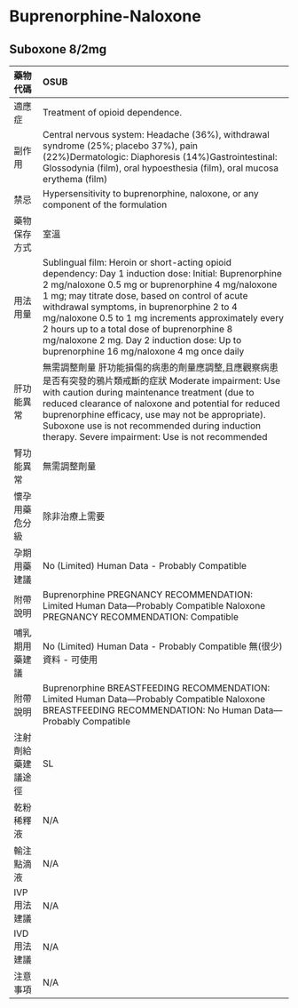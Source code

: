 # Buprenorphine-Naloxone

## Suboxone 8/2mg

| 藥物代碼 | OSUB |
| :--- | :--- |
| 適應症 | Treatment of opioid dependence. |
| 副作用 | Central nervous system: Headache \(36%\), withdrawal syndrome \(25%; placebo 37%\), pain \(22%\)Dermatologic: Diaphoresis \(14%\)Gastrointestinal: Glossodynia \(film\), oral hypoesthesia \(film\), oral mucosa erythema \(film\) |
| 禁忌 | Hypersensitivity to buprenorphine, naloxone, or any component of the formulation |
| 藥物保存方式 | 室溫 |
| 用法用量 | Sublingual film: Heroin or short-acting opioid dependency: Day 1 induction dose: Initial: Buprenorphine 2 mg/naloxone 0.5 mg or buprenorphine 4 mg/naloxone 1 mg; may titrate dose, based on control of acute withdrawal symptoms, in buprenorphine 2 to 4 mg/naloxone 0.5 to 1 mg increments approximately every 2 hours up to a total dose of buprenorphine 8 mg/naloxone 2 mg. Day 2 induction dose: Up to buprenorphine 16 mg/naloxone 4 mg once daily |
| 肝功能異常 | 無需調整劑量  肝功能損傷的病患的劑量應調整,且應觀察病患是否有突發的鴉片類戒斷的症狀 Moderate impairment: Use with caution during maintenance treatment \(due to reduced clearance of naloxone and potential for reduced buprenorphine efficacy, use may not be appropriate\). Suboxone use is not recommended during induction therapy. Severe impairment: Use is not recommended |
| 腎功能異常 | 無需調整劑量 |
| 懷孕用藥危分級 | 除非治療上需要 |
| 孕期用藥建議 | No \(Limited\) Human Data - Probably Compatible |
| 附帶說明 | Buprenorphine PREGNANCY RECOMMENDATION: Limited Human Data—Probably Compatible Naloxone PREGNANCY RECOMMENDATION: Compatible |
| 哺乳期用藥建議 | No \(Limited\) Human Data - Probably Compatible 無\(很少\)資料 - 可使用 |
| 附帶說明 | Buprenorphine BREASTFEEDING RECOMMENDATION: Limited Human Data—Probably Compatible Naloxone BREASTFEEDING RECOMMENDATION: No Human Data—Probably Compatible |
| 注射劑給藥建議途徑 | SL |
| 乾粉稀釋液 | N/A |
| 輸注點滴液 | N/A |
| IVP 用法建議 | N/A |
| IVD 用法建議 | N/A |
| 注意事項 | N/A |

